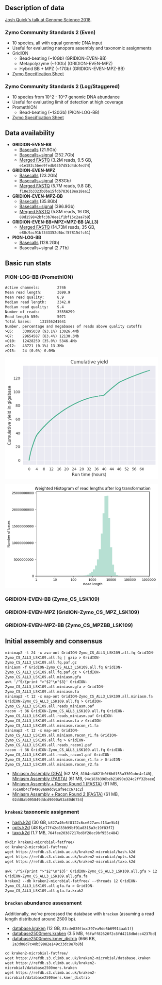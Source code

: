 
## Description of data

<a href="https://www.slideshare.net/scalene/assessing-ultradeep-longread-metagenomics-on-oxford-nanopore-promethion">Josh Quick's talk at Genome Science 2018</a>.

### Zymo Community Standards 2 (Even)

  - 10 species, all with equal genomic DNA input
  - Useful for evaluating nanopore assembly and taxonomic assignments
  - GridION
     - Bead-beating (~10Gb) (GRIDION-EVEN-BB)
     - Metapolyzyme (~10Gb) (GRIDION-EVEN-MPZ)
     - Hybrid BB + MPZ (~17Gb) (GRIDION-EVEN-MPZ-BB)
   - <a href="https://www.zymoresearch.eu/media/amasty/amfile/attach/_D6300_ZymoBIOMICS_Microbial_Community_Standard_v1.1.3.pdf">Zymo Specification Sheet</a>

### Zymo Community Standards 2 (Log/Staggered)
 
   - 10 species from 10^2 - 10^7 genomic DNA abundance
   - Useful for evaluating limit of detection at high coverage
   - PromethION
      - Bead-beating (~130Gb) (PION-LOG-BB)
   - <a href="https://www.zymoresearch.eu/media/amasty/amfile/attach/_D6310_ZymoBIOMICS_Microbial_Community_Standard_II_Log_Distribution_v._1.1.2.pdf">Zymo Specification Sheet</a>

## Data availability

   - **GRIDION-EVEN-BB**
      - <a href="https://nanopore.s3.climb.ac.uk/GridION-Zymo_CS_LSK109.tar">Basecalls</a> (21.9Gb)
      - <a href="https://nanopore.s3.climb.ac.uk/GridION-Zymo_CS_LSK109_signal.tar">Basecalls+signal</a> (252.7Gb)
      - <a href="https://nanopore.s3.climb.ac.uk/GridION-Zymo_CS_BB_LSK109.fq.gz">Merged FASTQ</a> (3.2M reads, 9.5 GB, `e1e183c5bee9fedb0357d51d4dc4ed74`)
   - **GRIDION-EVEN-MPZ**
      - <a href="https://nanopore.s3.climb.ac.uk/GridION-Zymo_CS_MPZ_LSK109">Basecalls</a> (23.2Gb)
      - <a href="https://nanopore.s3.climb.ac.uk/GridION-Zymo_CS_MPZ_LSK109_signal.tar">Basecalls+signal</a> (283Gb)
      - <a href="https://nanopore.s3.climb.ac.uk/GridION-Zymo_CS_MPZ_LSK109.all.fq.gz">Merged FASTQ</a> (5.7M reads, 9.8 GB, `f18e3b3323b0ba15fdb783618ea18ea1`)
   - **GRIDION-EVEN-MPZ-BB**
      - <a href="https://nanopore.s3.climb.ac.uk/GridION-Zymo_CS_MPZBB_LSK109.tar">Basecalls</a> (35.8Gb)
      - <a href="https://nanopore.s3.climb.ac.uk/GridION-Zymo_CS_MPZBB_LSK109_signal.tar">Basecalls+signal</a> (396.9Gb)
      - <a href="https://nanopore.s3.climb.ac.uk/GridION-Zymo_CS_MPZBB_LSK109.all.fq.gz">Merged FASTQ</a> (5.8M reads, 16 GB, `88d159842bfc3b70ee1f1bf15c2aa7b9`)
   - **GRIDION-EVEN-BB+MPZ+MPZ-BB (ALL3)**
      - <a href="https://nanopore.s3.climb.ac.uk/GridION-Zymo_CS_ALL3_LSK109.all.fq.gz">Merged FASTQ</a> (14.73M reads, 35 GB, `e80c9ac91bf343352d6bcf57815dfc61`)
   - **PION-LOG-BB**
      - <a href="https://nanopore.s3.climb.ac.uk/PromethION-Zymo_CSII_LSK109.tar.gz">Basecalls</a> (128.2Gb)
      - Basecalls+signal (2.7Tb)

## Basic run stats

### PION-LOG-BB (PromethION)

```General summary:
Active channels:        2746
Mean read length:       3699.9
Mean read quality:      8.9
Median read length:     3342.0
Median read quality:    9.4
Number of reads:        35556299
Read length N50:        5071
Total bases:    131556241641
Number, percentage and megabases of reads above quality cutoffs
>Q5:    33095038 (93.1%) 13026.4Mb
>Q7:    29654587 (83.4%) 12130.3Mb
>Q10:   12428259 (35.0%) 5346.4Mb
>Q12:   43721 (0.1%) 13.3Mb
>Q15:   24 (0.0%) 0.0Mb
```

![PION-LOG-Yield](analysis/nanostat/Zymo_CSII_LSK109/Zymo_CSII_LSK109CumulativeYieldPlot_Gigabases.png)

![PION-LOG-ReadlengthLog](analysis/nanostat/Zymo_CSII_LSK109/Zymo_CSII_LSK109Weighted_LogTransformed_HistogramReadlength.png)

### GRIDION-EVEN-BB (Zymo\_CS\_LSK109)



### GRIDION-EVEN-MPZ (GridION-Zymo\_CS\_MPZ\_LSK109)

### GRIDION-EVEN-MPZ-BB (Zymo\_CS\_MPZBB\_LSK109)



## Initial assembly and consensus

```
minimap2 -t 24 -x ava-ont GridION-Zymo_CS_ALL3_LSK109.all.fq GridION-Zymo_CS_ALL3_LSK109.all.fq | gzip > GridION-Zymo_CS_ALL3_LSK109.all.fq.paf.gz
miniasm -f GridION-Zymo_CS_ALL3_LSK109.all.fq GridION-Zymo_CS_ALL3_LSK109.all.fq.paf.gz > GridION-Zymo_CS_ALL3_LSK109.all.miniasm.gfa
awk '/^S/{print ">"$2"\n"$3}' GridION-Zymo_CS_ALL3_LSK109.all.miniasm.gfa > GridION-Zymo_CS_ALL3_LSK109.all.miniasm.fa
minimap2 -t 12 -x map-ont GridION-Zymo_CS_ALL3_LSK109.all.miniasm.fa GridION-Zymo_CS_ALL3_LSK109.all.fq > GridION-Zymo_CS_ALL3_LSK109.all.reads_miniasm.paf
racon -t 36 GridION-Zymo_CS_ALL3_LSK109.all.fq GridION-Zymo_CS_ALL3_LSK109.all.reads_miniasm.paf GridION-Zymo_CS_ALL3_LSK109.all.miniasm.fa > GridION-Zymo_CS_ALL3_LSK109.all.miniasm.racon_r1.fa
minimap2 -t 12 -x map-ont GridION-Zymo_CS_ALL3_LSK109.all.miniasm.racon_r1.fa GridION-Zymo_CS_ALL3_LSK109.all.fq > GridION-Zymo_CS_ALL3_LSK109.all.reads_racon1.paf
racon -t 36 GridION-Zymo_CS_ALL3_LSK109.all.fq GridION-Zymo_CS_ALL3_LSK109.all.reads_racon1.paf GridION-Zymo_CS_ALL3_LSK109.all.miniasm.racon_r1.fa > GridION-Zymo_CS_ALL3_LSK109.all.miniasm.racon_r2.fa
```

* <a href="https://nanopore.s3.climb.ac.uk/GridION-Zymo_CS_ALL3_LSK109.all.miniasm.gfa">Miniasm Assembly (GFA)</a> (62 MB, `8104cd4621b0f6b0153a3309abc4c140`), <a href="https://nanopore.s3.climb.ac.uk/GridION-Zymo_CS_ALL3_LSK109.all.miniasm.fa">Miniasm Assembly (FASTA)</a> (61 MB, `94c183b396beb21090e324c2ff32baee`) 
* <a href="https://nanopore.s3.climb.ac.uk/GridION-Zymo_CS_ALL3_LSK109.all.miniasm.racon_r1.fa">Miniasm Assembly + Racon Round 1 (FASTA)</a> (61 MB, `761e8b4cf94a68aa9dd91af9ecc671c2`)
* <a href="https://nanopore.s3.climb.ac.uk/GridION-Zymo_CS_ALL3_LSK109.all.miniasm.racon_r2.fa">Miniasm Assembly + Racon Round 2 (FASTA)</a> (61 MB, `02dd8ab095849ddcd9000a93a80d6754`)

### `kraken2` taxonomic assignment

* <a href="https://refdb.s3.climb.ac.uk/kraken2-microbial/hash.k2d">hash.k2d</a> (30 GB, `b327a46e5f8122c6ce627aecf13ae5b1`)
* <a href="https://refdb.s3.climb.ac.uk/kraken2-microbial/opts.k2d">opts.k2d</a> (48 B,`e77f42c833b99bf91a8315a3c19f83f7`)
* <a href="https://refdb.s3.climb.ac.uk/kraken2-microbial/taxo.k2d">taxo.k2d</a> (1.7 MB, `764fee20387217bd8f28ec9bf955c484`)

```
mkdir kraken2-microbial-fatfree/
cd kraken2-microbial-fatfree/
wget https://refdb.s3.climb.ac.uk/kraken2-microbial/hash.k2d
wget https://refdb.s3.climb.ac.uk/kraken2-microbial/opts.k2d
wget https://refdb.s3.climb.ac.uk/kraken2-microbial/taxo.k2d

awk '/^S/{print ">"$2"\n"$3}' GridION-Zymo_CS_ALL3_LSK109.all.gfa > 12 GridION-Zymo_CS_ALL3_LSK109.all.gfa.fa
kraken2 --db kraken2-microbial-fatfree/ --threads 12 GridION-Zymo_CS_ALL3_LSK109.all.gfa.fa > GridION-Zymo_CS_ALL3_LSK109.all.gfa.fa.krak2
```

### `bracken` abundance assessment
Additionally, we've processed the database with `bracken` (assuming a read length distributed around 2500 bp).

* <a href="https://refdb.s3.climb.ac.uk/kraken2-microbial/database.kraken">database.kraken</a> (12 GB, `83cde830fbcc397ea9de5b69914aab1f`)
* <a href="https://refdb.s3.climb.ac.uk/kraken2-microbial/database2500mers.kraken">database2500mers.kraken</a> (3.5 MB, `f6faff82620f2c8fd4218dbdcc4237bd`)
* <a href="https://refdb.s3.climb.ac.uk/kraken2-microbial/database2500mers.kmer_distrib">database2500mers.kmer_distrib</a> (666 KB, `2a3d08d7c40b59882e149c33dc8e7b8b`)

```
cd kraken2-microbial-fatfree/
wget https://refdb.s3.climb.ac.uk/kraken2-microbial/database.kraken
wget https://refdb.s3.climb.ac.uk/kraken2-microbial/database2500mers.kraken
wget https://refdb.s3.climb.ac.uk/kraken2-microbial/database2500mers.kmer_distrib
```
